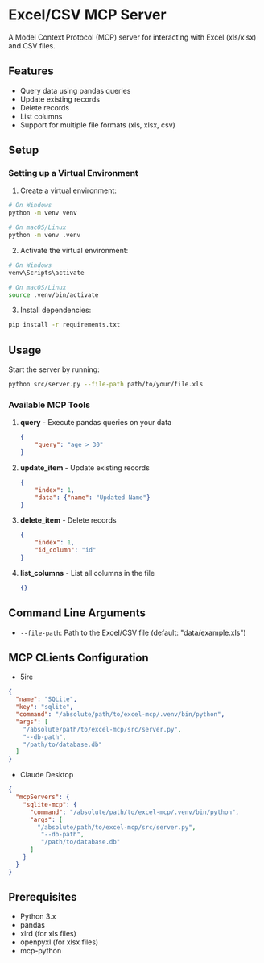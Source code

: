 # Excel/CSV MCP Server

A Model Context Protocol (MCP) server for interacting with Excel (xls/xlsx) and CSV files.

## Features

- Query data using pandas queries
- Update existing records
- Delete records
- List columns
- Support for multiple file formats (xls, xlsx, csv)

## Setup

### Setting up a Virtual Environment

1. Create a virtual environment:
```bash
# On Windows
python -m venv venv

# On macOS/Linux
python -m venv .venv
```

2. Activate the virtual environment:
```bash
# On Windows
venv\Scripts\activate

# On macOS/Linux
source .venv/bin/activate
```

3. Install dependencies:
```bash
pip install -r requirements.txt
```

## Usage

Start the server by running:

```bash
python src/server.py --file-path path/to/your/file.xls
```

### Available MCP Tools

1. **query** - Execute pandas queries on your data
   ```json
   {
       "query": "age > 30"
   }
   ```

2. **update_item** - Update existing records
   ```json
   {
       "index": 1,
       "data": {"name": "Updated Name"}
   }
   ```

3. **delete_item** - Delete records
   ```json
   {
       "index": 1,
       "id_column": "id"
   }
   ```

4. **list_columns** - List all columns in the file
   ```json
   {}
   ```

## Command Line Arguments

- `--file-path`: Path to the Excel/CSV file (default: "data/example.xls")

## MCP CLients Configuration

* 5ire
```json
{
  "name": "SQLite",
  "key": "sqlite",
  "command": "/absolute/path/to/excel-mcp/.venv/bin/python",
  "args": [
    "/absolute/path/to/excel-mcp/src/server.py",
    "--db-path",
    "/path/to/database.db"
  ]
}
```

* Claude Desktop
```json
{
  "mcpServers": {
    "sqlite-mcp": {
      "command": "/absolute/path/to/excel-mcp/.venv/bin/python",
      "args": [
        "/absolute/path/to/excel-mcp/src/server.py",
         "--db-path",
         "/path/to/database.db"
      ]
    }
  }
}
```

## Prerequisites

- Python 3.x
- pandas
- xlrd (for xls files)
- openpyxl (for xlsx files)
- mcp-python